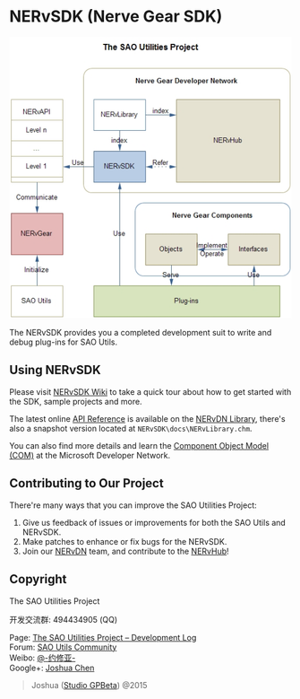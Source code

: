 ﻿# NERvSDK (Nerve Gear SDK)

![The SAO Utilities Project](docs/doxygen/project.jpg)

The NERvSDK provides you a completed development suit to write and debug plug-ins for SAO Utils.

## Using NERvSDK

Please visit [NERvSDK Wiki](https://github.com/NERvGear/NERvSDK/wiki) to take a quick tour about how to get started with the SDK, sample projects and more.

The latest online [API Reference](http://nvg.gpbeta.com/library/modules.html) is available on the [NERvDN Library](http://nvg.gpbeta.com/library), there's also a snapshot version located at `NERvSDK\docs\NERvLibrary.chm`.

You can also find more details and learn the [Component Object Model (COM)](https://msdn.microsoft.com/library/ms680573(VS.85).aspx) at the Microsoft Developer Network.

## Contributing to Our Project

There're many ways that you can improve the SAO Utilities Project:

1. Give us feedback of issues or improvements for both the SAO Utils and NERvSDK.
2. Make patches to enhance or fix bugs for the NERvSDK.
3. Join our [NERvDN](https://github.com/NERvGear) team, and contribute to the [NERvHub](https://github.com/NERvGear/NERvHub)!

## Copyright

The SAO Utilities Project

开发交流群: 494434905 (QQ)

Page: [The SAO Utilities Project – Development Log](http://www.gpbeta.com/post/develop/sao-utils/)  
Forum: [SAO Utils Community](http://bbs.gpbeta.com/)  
Weibo: [@-约修亚-](http://weibo.com/gpbeta/)  
Google+: [Joshua Chen](https://plus.google.com/+JoshuaChen/)

> Joshua ([Studio GPBeta](http://www.gpbeta.com/)) @2015
